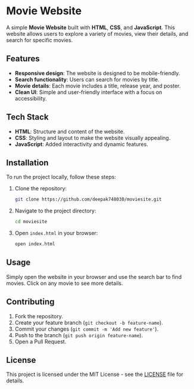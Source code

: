 
# Movie Website

A simple **Movie Website** built with **HTML**, **CSS**, and **JavaScript**. This website allows users to explore a variety of movies, view their details, and search for specific movies.

## Features

- **Responsive design**: The website is designed to be mobile-friendly.
- **Search functionality**: Users can search for movies by title.
- **Movie details**: Each movie includes a title, release year, and poster.
- **Clean UI**: Simple and user-friendly interface with a focus on accessibility.

## Tech Stack

- **HTML**: Structure and content of the website.
- **CSS**: Styling and layout to make the website visually appealing.
- **JavaScript**: Added interactivity and dynamic features.

## Installation

To run the project locally, follow these steps:

1. Clone the repository:
   ```bash
   git clone https://github.com/deepak748030/moviesite.git
   ```

2. Navigate to the project directory:
   ```bash
   cd moviesite
   ```

3. Open `index.html` in your browser:
   ```bash
   open index.html
   ```

## Usage

Simply open the website in your browser and use the search bar to find movies. Click on any movie to see more details.

## Contributing

1. Fork the repository.
2. Create your feature branch (`git checkout -b feature-name`).
3. Commit your changes (`git commit -m 'Add new feature'`).
4. Push to the branch (`git push origin feature-name`).
5. Open a Pull Request.

## License

This project is licensed under the MIT License - see the [LICENSE](LICENSE) file for details.
